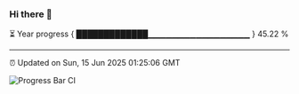 ### Hi there 👋

⏳ Year progress { █████████████▁▁▁▁▁▁▁▁▁▁▁▁▁▁▁▁▁ } 45.22 %

---

⏰ Updated on Sun, 15 Jun 2025 01:25:06 GMT

![Progress Bar CI](https://github.com/liununu/liununu/workflows/Progress%20Bar%20CI/badge.svg)
